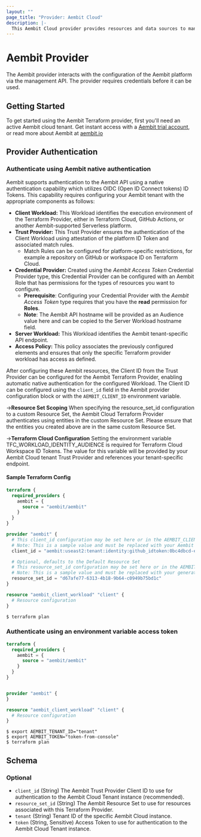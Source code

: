 ```yaml
---
layout: ""
page_title: "Provider: Aembit Cloud"
description: |-
  This Aembit Cloud provider provides resources and data sources to manage the Aembit platform as infrastructure-as-code, through the Aembit management API.
---
```


# Aembit Provider

The Aembit provider interacts with the configuration of the Aembit platform via the management API. The provider requires credentials before it can be used.

## Getting Started

To get started using the Aembit Terraform provider, first you'll need an active Aembit cloud tenant.  Get instant access with a [Aembit trial account](https://useast2.aembit.io/signup), or read more about Aembit at [aembit.io](https://aembit.io)

## Provider Authentication

### Authenticate using Aembit native authentication

Aembit supports authentication to the Aembit API using a native authentication capability which utilizes OIDC (Open ID Connect tokens) ID Tokens. This capability requires configuring your Aembit tenant with the appropriate components as follows:
* **Client Workload:** This Workload identifies the execution environment of the Terraform Provider, either in Terraform Cloud, GitHub Actions, or another Aembit-supported Serverless platform.
* **Trust Provider:** This Trust Provider ensures the authentication of the Client Workload using attestation of the platform ID Token and associated match rules.
  * Match Rules can be configured for platform-specific restrictions, for example a repository on GitHub or workspace ID on Terraform Cloud.
* **Credential Provider:** Created using the *Aembit Access Token* Credential Provider type, this Credential Provider can be configured with an Aembit Role that has permissions for the types of resources you want to configure.
  * **Prerequisite**: Configuring your Credential Provider with the *Aembit Access Token* type requires that you have the **read** permission for **Roles**.
  * **Note**: The Aembit API hostname will be provided as an Audience value here and can be copied to the Server Workload hostname field.
* **Server Workload:** This Workload identifies the Aembit tenant-specific API endpoint.
* **Access Policy:** This policy associates the previously configured elements and ensures that only the specific Terraform provider workload has access as defined.

After configuring these Aembit resources, the Client ID from the Trust Provider can be configured for the Aembit Terraform Provider, enabling automatic native authentication for the configured Workload.
The Client ID can be configured using the `client_id` field in the Aembit provider configuration block or with the `AEMBIT_CLIENT_ID` environment variable.

->**Resource Set Scoping**
When specifying the resource_set_id configuration to a custom Resource Set, the Aembit Cloud Terraform Provider authenticates using entities in the custom Resource Set. 
Please ensure that the entities you created above are in the same custom Resource Set.

->**Terraform Cloud Configuration**
Setting the environment variable TFC_WORKLOAD_IDENTITY_AUDIENCE is required for Terraform Cloud Workspace ID Tokens. The value for this variable will be provided by your Aembit Cloud tenant Trust Provider and references your tenant-specific endpoint.

#### Sample Terraform Config

```terraform
terraform {
  required_providers {
    aembit = {
      source = "aembit/aembit"
    }
  }
}

provider "aembit" {
  # This client_id configuration may be set here or in the AEMBIT_CLIENT_ID environment variable.
  # Note: This is a sample value and must be replaced with your Aembit Trust Provider generated value.
  client_id = "aembit:useast2:tenant:identity:github_idtoken:0bc4dbcd-e9c8-445b-ac90-28f47b8649cc"

  # Optional, defaults to the Default Resource Set
  # This resource_set_id configuration may be set here or in the AEMBIT_RESOURCE_SET_ID environment variable.
  # Note: This is a sample value and must be replaced with your generated Resource Set ID.
  resource_set_id = "d67afe77-6313-4b18-9b64-c0949b75bd1c"
}

resource "aembit_client_workload" "client" {
  # Resource configuration
}
```

```shell
$ terraform plan
```

### Authenticate using an environment variable access token

```terraform
terraform {
  required_providers {
    aembit = {
      source = "aembit/aembit"
    }
  }
}


provider "aembit" {
}

resource "aembit_client_workload" "client" {
  # Resource configuration
}
```

```shell
$ export AEMBIT_TENANT_ID="tenant"
$ export AEMBIT_TOKEN="token-from-console"
$ terraform plan
```

<!-- schema generated by tfplugindocs -->
## Schema

### Optional

- `client_id` (String) The Aembit Trust Provider Client ID to use for authentication to the Aembit Cloud Tenant instance (recommended).
- `resource_set_id` (String) The Aembit Resource Set to use for resources associated with this Terraform Provider.
- `tenant` (String) Tenant ID of the specific Aembit Cloud instance.
- `token` (String, Sensitive) Access Token to use for authentication to the Aembit Cloud Tenant instance.

